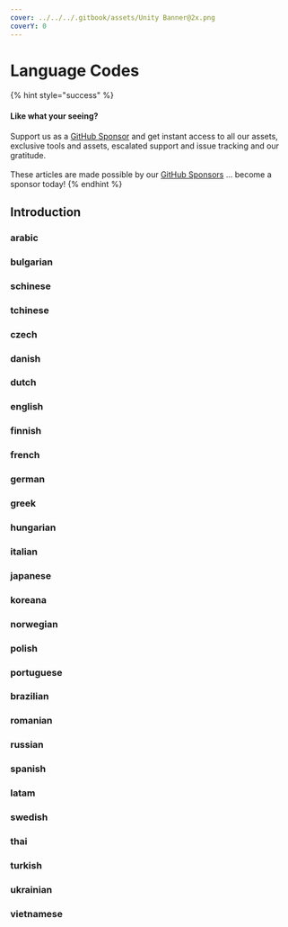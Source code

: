 ```yaml
---
cover: ../../../.gitbook/assets/Unity Banner@2x.png
coverY: 0
---
```


# Language Codes

{% hint style="success" %}
#### Like what your seeing?

Support us as a [GitHub Sponsor](../../../become-a-sponsor/) and get instant access to all our assets, exclusive tools and assets, escalated support and issue tracking and our gratitude.\
\
These articles are made possible by our [GitHub Sponsors](../../../become-a-sponsor/) ... become a sponsor today!
{% endhint %}

## Introduction

### arabic

### bulgarian

### schinese

### tchinese

### czech

### danish

### dutch

### english

### finnish

### french

### german

### greek

### hungarian

### italian

### japanese

### koreana

### norwegian

### polish

### portuguese

### brazilian

### romanian

### russian

### spanish

### latam

### swedish

### thai

### turkish

### ukrainian

### vietnamese
